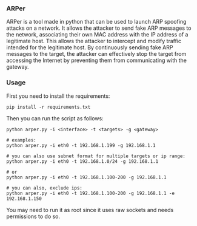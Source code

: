 ### ARPer
ARPer is a tool made in python that can be used to launch ARP spoofing attacks on a network. It allows the attacker to send fake ARP messages to the network, associating their own MAC address with the IP address of a legitimate host. This allows the attacker to intercept and modify traffic intended for the legitimate host. By continuously sending fake ARP messages to the target, the attacker can effectively stop the target from accessing the Internet by preventing them from communicating with the gateway.

### Usage
First you need to install the requirements:
```
pip install -r requirements.txt
```
Then you can run the script as follows:
```
python arper.py -i <interface> -t <targets> -g <gateway>

# examples:
python arper.py -i eth0 -t 192.168.1.199 -g 192.168.1.1

# you can also use subnet format for multiple targets or ip range: 
python arper.py -i eth0 -t 192.168.1.0/24 -g 192.168.1.1

# or
python arper.py -i eth0 -t 192.168.1.100-200 -g 192.168.1.1

# you can also, exclude ips:
python arper.py -i eth0 -t 192.168.1.100-200 -g 192.168.1.1 -e 192.168.1.150
```
You may need to run it as root since it uses raw sockets and needs permissions to do so.

